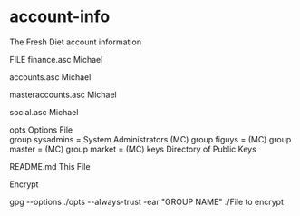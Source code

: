 account-info
============

The Fresh Diet account information

FILE
finance.asc 		Michael

accounts.asc		Michael

masteraccounts.asc	Michael

social.asc		Michael

opts			Options File  
				group sysadmins = System Administrators (MC) 
				group figuys = (MC)
				group master = (MC)
				group market = (MC)
keys			Directory of Public Keys

README.md		This File

Encrypt 

gpg --options ./opts --always-trust -ear "GROUP NAME" ./File to encrypt
